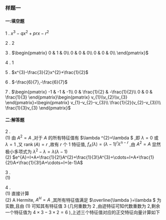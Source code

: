 ### 样题一

#### 一:填空题

1 . $x^{3}-qx^{2}+prx-r^{2}$ 

2 . 2

3 . $\begin{pmatrix}
    0 & 1 & 0\\
    0 & 0 & 0\\
    0 & 0 & 0\\
\end{pmatrix}$ 

4 . 1

5 . $x^{3}-\frac{3}{2}x^{2}+\frac{1}{2}$ 

6 . $-\frac{6}{7},-\frac{6}{7}$ 

7 . $\begin{pmatrix}
    -1 & -1 & -1\\
    0 & \frac{1}{2} & -\frac{1}{2}\\
    0 & 0 & \frac{1}{3}
\end{pmatrix}\begin{pmatrix}
    v_{1}\\v_{2}\\v_{3}
\end{pmatrix}=\begin{pmatrix}
    v_{1}-v_{2}-v_{3}\\
    \frac{1}{2}(v_{2}-v_{3})\\
    \frac{1}{3}v_{3}
\end{pmatrix}$ 

#### 二:解答题

2 .
    \
    (1) 由 $A^{2}=A$ ,对于 $A$ 的所有特征值有 $\lambda ^{2}=\lambda $ ,即 $\lambda =0$ 或 $\lambda =1$ ,又 $\operatorname{rank}(A)=r$ ,故有 $r$ 个 1 特征值, $f_{A}(\lambda )=(\lambda -1)^{r}\lambda ^{n-r}$ ,由 $A^{2}=A$ 显然极小多项式为 $\lambda ^{2}-\lambda =\lambda (\lambda -1)$ 
    \
    (2) $e^{A}=I+A+\frac{1}{2!}A^{2}+\frac{1}{3!}A^{3}+\cdots=I+A+\frac{1}{2!}A+\frac{1}{3!}A+\cdots=I+(e-1)A$ 
<br>

3 .
    \
    (1) 
<br>

4 .
    \
    (1) 直接计算
    \
    (2) A Hermite, $A^{H}=A$ ,其所有特征值满足 $\overline{\lambda }=\lambda $ 为实数,且由 (1) 可知其有特征值 3 (几何重数为 2 ,由迹特征可知代数重数为 2,剩余一个特征值为 $4\times 3-3\times 2=6$ ),上述三个特征值对应的正交特征向量计算如下